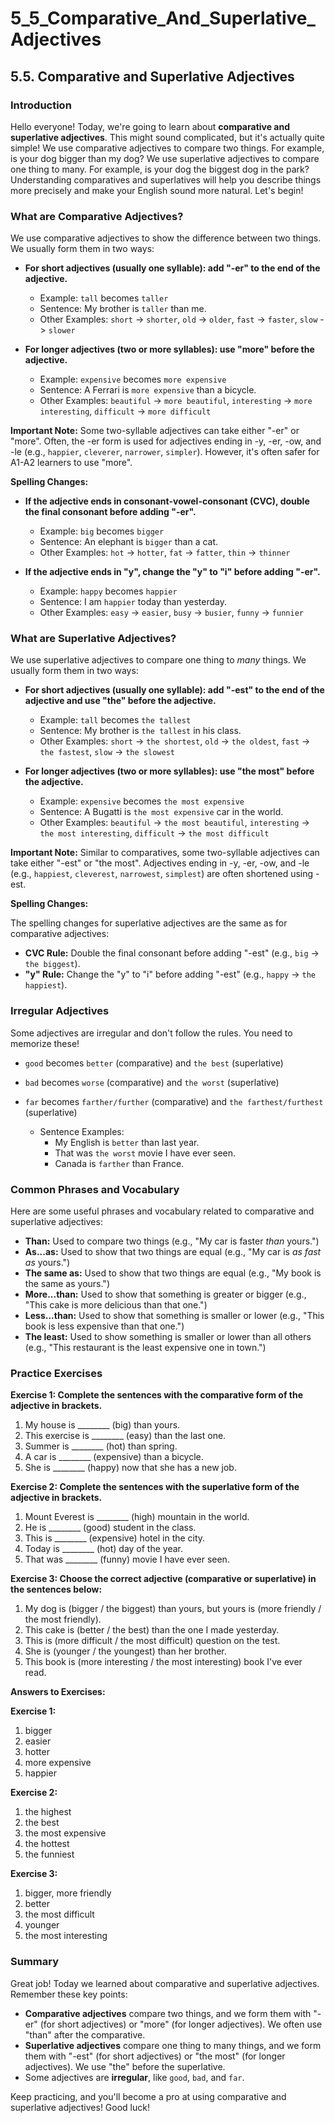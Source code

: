 # 5_5_Comparative_And_Superlative_Adjectives

## 5.5. Comparative and Superlative Adjectives

### Introduction

Hello everyone! Today, we're going to learn about **comparative and superlative adjectives**. This might sound complicated, but it's actually quite simple!  We use comparative adjectives to compare two things.  For example, is your dog bigger than my dog? We use superlative adjectives to compare one thing to many.  For example, is your dog the biggest dog in the park? Understanding comparatives and superlatives will help you describe things more precisely and make your English sound more natural.  Let's begin!

### What are Comparative Adjectives?

We use comparative adjectives to show the difference between two things. We usually form them in two ways:

*   **For short adjectives (usually one syllable): add "-er" to the end of the adjective.**

    *   Example: `tall` becomes `taller`
    *   Sentence:  My brother is `taller` than me.
    *   Other Examples:  `short` -> `shorter`, `old` -> `older`, `fast` -> `faster`, `slow` -> `slower`

*   **For longer adjectives (two or more syllables): use "more" before the adjective.**

    *   Example: `expensive` becomes `more expensive`
    *   Sentence: A Ferrari is `more expensive` than a bicycle.
    *   Other Examples:  `beautiful` -> `more beautiful`, `interesting` -> `more interesting`, `difficult` -> `more difficult`

**Important Note:**  Some two-syllable adjectives can take either "-er" or "more". Often, the -er form is used for adjectives ending in -y, -er, -ow, and -le (e.g., `happier`, `cleverer`, `narrower`, `simpler`). However, it's often safer for A1-A2 learners to use "more".

**Spelling Changes:**

*   **If the adjective ends in consonant-vowel-consonant (CVC), double the final consonant before adding "-er".**

    *   Example:  `big` becomes `bigger`
    *   Sentence: An elephant is `bigger` than a cat.
    *   Other Examples: `hot` -> `hotter`, `fat` -> `fatter`, `thin` -> `thinner`

*   **If the adjective ends in "y", change the "y" to "i" before adding "-er".**

    *   Example: `happy` becomes `happier`
    *   Sentence: I am `happier` today than yesterday.
    *   Other Examples: `easy` -> `easier`, `busy` -> `busier`, `funny` -> `funnier`

### What are Superlative Adjectives?

We use superlative adjectives to compare one thing to *many* things. We usually form them in two ways:

*   **For short adjectives (usually one syllable): add "-est" to the end of the adjective and use "the" before the adjective.**

    *   Example: `tall` becomes `the tallest`
    *   Sentence:  My brother is `the tallest` in his class.
    *   Other Examples: `short` -> `the shortest`, `old` -> `the oldest`, `fast` -> `the fastest`, `slow` -> `the slowest`

*   **For longer adjectives (two or more syllables): use "the most" before the adjective.**

    *   Example: `expensive` becomes `the most expensive`
    *   Sentence:  A Bugatti is `the most expensive` car in the world.
    *   Other Examples:  `beautiful` -> `the most beautiful`, `interesting` -> `the most interesting`, `difficult` -> `the most difficult`

**Important Note:**  Similar to comparatives, some two-syllable adjectives can take either "-est" or "the most". Adjectives ending in -y, -er, -ow, and -le (e.g., `happiest`, `cleverest`, `narrowest`, `simplest`) are often shortened using -est.

**Spelling Changes:**

The spelling changes for superlative adjectives are the same as for comparative adjectives:

*   **CVC Rule:** Double the final consonant before adding "-est" (e.g., `big` -> `the biggest`).
*   **"y" Rule:** Change the "y" to "i" before adding "-est" (e.g., `happy` -> `the happiest`).

### Irregular Adjectives

Some adjectives are irregular and don't follow the rules.  You need to memorize these!

*   `good` becomes `better` (comparative) and `the best` (superlative)
*   `bad` becomes `worse` (comparative) and `the worst` (superlative)
*   `far` becomes `farther/further` (comparative) and `the farthest/furthest` (superlative)

    *   Sentence Examples:
        *   My English is `better` than last year.
        *   That was `the worst` movie I have ever seen.
        *   Canada is `farther` than France.

### Common Phrases and Vocabulary

Here are some useful phrases and vocabulary related to comparative and superlative adjectives:

*   **Than:**  Used to compare two things (e.g., "My car is faster *than* yours.")
*   **As...as:** Used to show that two things are equal (e.g., "My car is *as fast as* yours.")
*   **The same as:** Used to show that two things are equal (e.g., "My book is the same as yours.")
*   **More...than:**  Used to show that something is greater or bigger (e.g., "This cake is more delicious than that one.")
*   **Less...than:** Used to show that something is smaller or lower (e.g., "This book is less expensive than that one.")
*   **The least:** Used to show something is smaller or lower than all others (e.g., "This restaurant is the least expensive one in town.")

### Practice Exercises

**Exercise 1:  Complete the sentences with the comparative form of the adjective in brackets.**

1.  My house is ________ (big) than yours.
2.  This exercise is ________ (easy) than the last one.
3.  Summer is ________ (hot) than spring.
4.  A car is ________ (expensive) than a bicycle.
5.  She is ________ (happy) now that she has a new job.

**Exercise 2: Complete the sentences with the superlative form of the adjective in brackets.**

1.  Mount Everest is ________ (high) mountain in the world.
2.  He is ________ (good) student in the class.
3.  This is ________ (expensive) hotel in the city.
4.  Today is ________ (hot) day of the year.
5.  That was ________ (funny) movie I have ever seen.

**Exercise 3: Choose the correct adjective (comparative or superlative) in the sentences below:**

1.  My dog is (bigger / the biggest) than yours, but yours is (more friendly / the most friendly).
2.  This cake is (better / the best) than the one I made yesterday.
3.  This is (more difficult / the most difficult) question on the test.
4.  She is (younger / the youngest) than her brother.
5.  This book is (more interesting / the most interesting) book I've ever read.

**Answers to Exercises:**

**Exercise 1:**

1.  bigger
2.  easier
3.  hotter
4.  more expensive
5.  happier

**Exercise 2:**

1.  the highest
2.  the best
3.  the most expensive
4.  the hottest
5.  the funniest

**Exercise 3:**

1.  bigger, more friendly
2.  better
3.  the most difficult
4.  younger
5.  the most interesting

### Summary

Great job!  Today we learned about comparative and superlative adjectives.  Remember these key points:

*   **Comparative adjectives** compare two things, and we form them with "-er" (for short adjectives) or "more" (for longer adjectives). We often use "than" after the comparative.
*   **Superlative adjectives** compare one thing to many things, and we form them with "-est" (for short adjectives) or "the most" (for longer adjectives). We use "the" before the superlative.
*   Some adjectives are **irregular**, like `good`, `bad`, and `far`.

Keep practicing, and you'll become a pro at using comparative and superlative adjectives!  Good luck!
